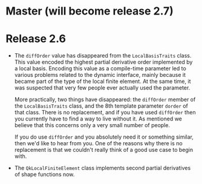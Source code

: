 # Master (will become release 2.7)

# Release 2.6

*  The `diffOrder` value has disappeared from the `LocalBasisTraits` class.
   This value encoded the highest partial derivative order implemented by
   a local basis. Encoding this value as a compile-time parameter led to
   various problems related to the dynamic interface, mainly because it
   became part of the type of the local finite element.  At the same time,
   it was suspected that very few people ever actually used the parameter.

   More practically, two things have disappeared: the `diffOrder` member
   of the `LocalBasisTraits` class, and the 8th template parameter `dorder`
   of that class.  There is no replacement, and if you have used `diffOrder`
   then you currently have to find a way to live without it.  As mentioned
   we believe that this concerns only a very small number of people.

   If you do use `diffOrder` and you absolutely need it or something similar,
   then we'd like to hear from you.  One of the reasons why there is no
   replacement is that we couldn't really think of a good use case to begin with.

*  The `QkLocalFiniteElement` class implements second partial derivatives
   of shape functions now.
